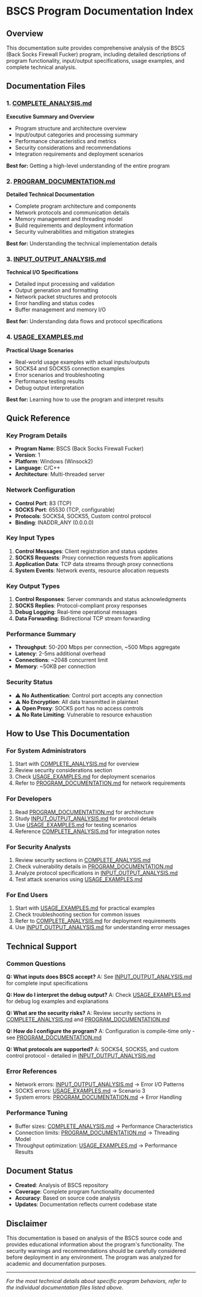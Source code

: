 # BSCS Program Documentation Index

## Overview

This documentation suite provides comprehensive analysis of the BSCS (Back Socks Firewall Fucker) program, including detailed descriptions of program functionality, input/output specifications, usage examples, and complete technical analysis.

## Documentation Files

### 1. [COMPLETE_ANALYSIS.md](./COMPLETE_ANALYSIS.md)
**Executive Summary and Overview**
- Program structure and architecture overview
- Input/output categories and processing summary
- Performance characteristics and metrics
- Security considerations and recommendations
- Integration requirements and deployment scenarios

**Best for:** Getting a high-level understanding of the entire program

### 2. [PROGRAM_DOCUMENTATION.md](./PROGRAM_DOCUMENTATION.md)
**Detailed Technical Documentation**
- Complete program architecture and components
- Network protocols and communication details
- Memory management and threading model
- Build requirements and deployment information
- Security vulnerabilities and mitigation strategies

**Best for:** Understanding the technical implementation details

### 3. [INPUT_OUTPUT_ANALYSIS.md](./INPUT_OUTPUT_ANALYSIS.md)
**Technical I/O Specifications**
- Detailed input processing and validation
- Output generation and formatting
- Network packet structures and protocols
- Error handling and status codes
- Buffer management and memory I/O

**Best for:** Understanding data flows and protocol specifications

### 4. [USAGE_EXAMPLES.md](./USAGE_EXAMPLES.md)
**Practical Usage Scenarios**
- Real-world usage examples with actual inputs/outputs
- SOCKS4 and SOCKS5 connection examples
- Error scenarios and troubleshooting
- Performance testing results
- Debug output interpretation

**Best for:** Learning how to use the program and interpret results

## Quick Reference

### Key Program Details
- **Program Name**: BSCS (Back Socks Firewall Fucker)
- **Version**: 1
- **Platform**: Windows (Winsock2)
- **Language**: C/C++
- **Architecture**: Multi-threaded server

### Network Configuration
- **Control Port**: 83 (TCP)
- **SOCKS Port**: 65530 (TCP, configurable)
- **Protocols**: SOCKS4, SOCKS5, Custom control protocol
- **Binding**: INADDR_ANY (0.0.0.0)

### Key Input Types
1. **Control Messages**: Client registration and status updates
2. **SOCKS Requests**: Proxy connection requests from applications
3. **Application Data**: TCP data streams through proxy connections
4. **System Events**: Network events, resource allocation requests

### Key Output Types
1. **Control Responses**: Server commands and status acknowledgments
2. **SOCKS Replies**: Protocol-compliant proxy responses
3. **Debug Logging**: Real-time operational messages
4. **Data Forwarding**: Bidirectional TCP stream forwarding

### Performance Summary
- **Throughput**: 50-200 Mbps per connection, ~500 Mbps aggregate
- **Latency**: 2-5ms additional overhead
- **Connections**: ~2048 concurrent limit
- **Memory**: ~50KB per connection

### Security Status
- ⚠️ **No Authentication**: Control port accepts any connection
- ⚠️ **No Encryption**: All data transmitted in plaintext  
- ⚠️ **Open Proxy**: SOCKS port has no access controls
- ⚠️ **No Rate Limiting**: Vulnerable to resource exhaustion

## How to Use This Documentation

### For System Administrators
1. Start with [COMPLETE_ANALYSIS.md](./COMPLETE_ANALYSIS.md) for overview
2. Review security considerations section
3. Check [USAGE_EXAMPLES.md](./USAGE_EXAMPLES.md) for deployment scenarios
4. Refer to [PROGRAM_DOCUMENTATION.md](./PROGRAM_DOCUMENTATION.md) for network requirements

### For Developers
1. Read [PROGRAM_DOCUMENTATION.md](./PROGRAM_DOCUMENTATION.md) for architecture
2. Study [INPUT_OUTPUT_ANALYSIS.md](./INPUT_OUTPUT_ANALYSIS.md) for protocol details
3. Use [USAGE_EXAMPLES.md](./USAGE_EXAMPLES.md) for testing scenarios
4. Reference [COMPLETE_ANALYSIS.md](./COMPLETE_ANALYSIS.md) for integration notes

### For Security Analysts
1. Review security sections in [COMPLETE_ANALYSIS.md](./COMPLETE_ANALYSIS.md)
2. Check vulnerability details in [PROGRAM_DOCUMENTATION.md](./PROGRAM_DOCUMENTATION.md)
3. Analyze protocol specifications in [INPUT_OUTPUT_ANALYSIS.md](./INPUT_OUTPUT_ANALYSIS.md)
4. Test attack scenarios using [USAGE_EXAMPLES.md](./USAGE_EXAMPLES.md)

### For End Users
1. Start with [USAGE_EXAMPLES.md](./USAGE_EXAMPLES.md) for practical examples
2. Check troubleshooting section for common issues
3. Refer to [COMPLETE_ANALYSIS.md](./COMPLETE_ANALYSIS.md) for deployment requirements
4. Use [INPUT_OUTPUT_ANALYSIS.md](./INPUT_OUTPUT_ANALYSIS.md) for understanding error messages

## Technical Support

### Common Questions

**Q: What inputs does BSCS accept?**
A: See [INPUT_OUTPUT_ANALYSIS.md](./INPUT_OUTPUT_ANALYSIS.md) for complete input specifications

**Q: How do I interpret the debug output?**
A: Check [USAGE_EXAMPLES.md](./USAGE_EXAMPLES.md) for debug log examples and explanations

**Q: What are the security risks?**
A: Review security sections in [COMPLETE_ANALYSIS.md](./COMPLETE_ANALYSIS.md) and [PROGRAM_DOCUMENTATION.md](./PROGRAM_DOCUMENTATION.md)

**Q: How do I configure the program?**
A: Configuration is compile-time only - see [PROGRAM_DOCUMENTATION.md](./PROGRAM_DOCUMENTATION.md)

**Q: What protocols are supported?**
A: SOCKS4, SOCKS5, and custom control protocol - detailed in [INPUT_OUTPUT_ANALYSIS.md](./INPUT_OUTPUT_ANALYSIS.md)

### Error References
- Network errors: [INPUT_OUTPUT_ANALYSIS.md](./INPUT_OUTPUT_ANALYSIS.md) → Error I/O Patterns
- SOCKS errors: [USAGE_EXAMPLES.md](./USAGE_EXAMPLES.md) → Scenario 3
- System errors: [PROGRAM_DOCUMENTATION.md](./PROGRAM_DOCUMENTATION.md) → Error Handling

### Performance Tuning
- Buffer sizes: [COMPLETE_ANALYSIS.md](./COMPLETE_ANALYSIS.md) → Performance Characteristics
- Connection limits: [PROGRAM_DOCUMENTATION.md](./PROGRAM_DOCUMENTATION.md) → Threading Model
- Throughput optimization: [USAGE_EXAMPLES.md](./USAGE_EXAMPLES.md) → Performance Results

## Document Status

- **Created**: Analysis of BSCS repository
- **Coverage**: Complete program functionality documented
- **Accuracy**: Based on source code analysis
- **Updates**: Documentation reflects current codebase state

## Disclaimer

This documentation is based on analysis of the BSCS source code and provides educational information about the program's functionality. The security warnings and recommendations should be carefully considered before deployment in any environment. The program was analyzed for academic and documentation purposes.

---

*For the most technical details about specific program behaviors, refer to the individual documentation files listed above.*